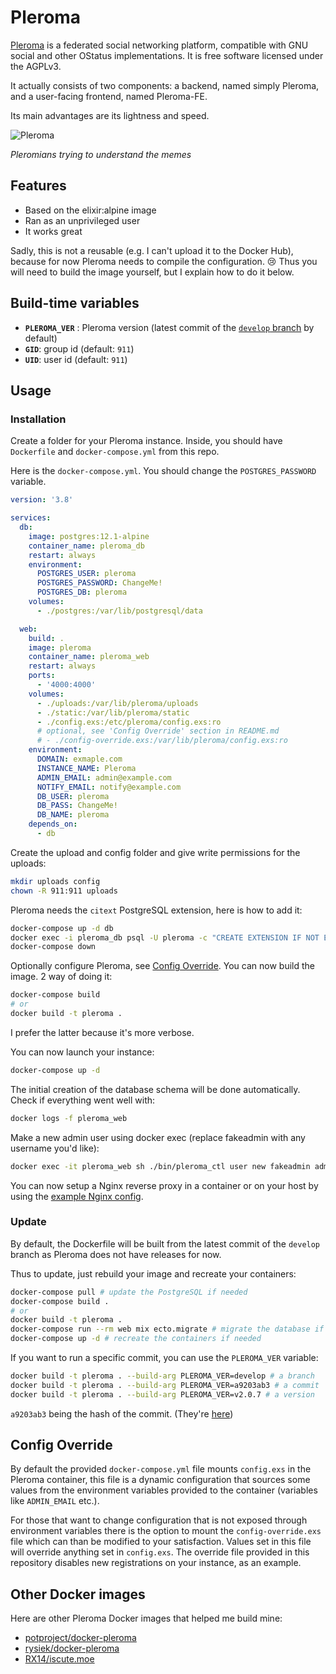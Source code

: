 # Pleroma

[Pleroma](https://pleroma.social/) is a federated social networking platform, compatible with GNU social and other OStatus implementations. It is free software licensed under the AGPLv3.

It actually consists of two components: a backend, named simply Pleroma, and a user-facing frontend, named Pleroma-FE.

Its main advantages are its lightness and speed.

![Pleroma](https://i.imgur.com/VftiTlR.png)

_Pleromians trying to understand the memes_

## Features

- Based on the elixir:alpine image
- Ran as an unprivileged user
- It works great

Sadly, this is not a reusable (e.g. I can't upload it to the Docker Hub), because for now Pleroma needs to compile the configuration. 😢
Thus you will need to build the image yourself, but I explain how to do it below.

## Build-time variables

- **`PLEROMA_VER`** : Pleroma version (latest commit of the [`develop` branch](https://git.pleroma.social/pleroma/pleroma) by default)
- **`GID`**: group id (default: `911`)
- **`UID`**: user id (default: `911`)

## Usage

### Installation

Create a folder for your Pleroma instance. Inside, you should have `Dockerfile` and `docker-compose.yml` from this repo.

Here is the `docker-compose.yml`. You should change the `POSTGRES_PASSWORD` variable.

```yaml
version: '3.8'

services:
  db:
    image: postgres:12.1-alpine
    container_name: pleroma_db
    restart: always
    environment:
      POSTGRES_USER: pleroma
      POSTGRES_PASSWORD: ChangeMe!
      POSTGRES_DB: pleroma
    volumes:
      - ./postgres:/var/lib/postgresql/data

  web:
    build: .
    image: pleroma
    container_name: pleroma_web
    restart: always
    ports:
      - '4000:4000'
    volumes:
      - ./uploads:/var/lib/pleroma/uploads
      - ./static:/var/lib/pleroma/static
      - ./config.exs:/etc/pleroma/config.exs:ro
      # optional, see 'Config Override' section in README.md
      # - ./config-override.exs:/var/lib/pleroma/config.exs:ro
    environment:
      DOMAIN: exmaple.com
      INSTANCE_NAME: Pleroma
      ADMIN_EMAIL: admin@example.com
      NOTIFY_EMAIL: notify@example.com
      DB_USER: pleroma
      DB_PASS: ChangeMe!
      DB_NAME: pleroma
    depends_on:
      - db
```

Create the upload and config folder and give write permissions for the uploads:

```sh
mkdir uploads config
chown -R 911:911 uploads
```

Pleroma needs the `citext` PostgreSQL extension, here is how to add it:

```sh
docker-compose up -d db
docker exec -i pleroma_db psql -U pleroma -c "CREATE EXTENSION IF NOT EXISTS citext;"
docker-compose down
```

Optionally configure Pleroma, see [Config Override](#config-override).
You can now build the image. 2 way of doing it:

```sh
docker-compose build
# or
docker build -t pleroma .
```

I prefer the latter because it's more verbose.

You can now launch your instance:

```sh
docker-compose up -d
```

The initial creation of the database schema will be done automatically. Check if everything went well with:

```sh
docker logs -f pleroma_web
```

Make a new admin user using docker exec (replace fakeadmin with any username you'd like):

```sh
docker exec -it pleroma_web sh ./bin/pleroma_ctl user new fakeadmin admin@test.net --admin
```

You can now setup a Nginx reverse proxy in a container or on your host by using the [example Nginx config](https://git.pleroma.social/pleroma/pleroma/blob/develop/installation/pleroma.nginx).

### Update

By default, the Dockerfile will be built from the latest commit of the `develop` branch as Pleroma does not have releases for now.

Thus to update, just rebuild your image and recreate your containers:

```sh
docker-compose pull # update the PostgreSQL if needed
docker-compose build .
# or
docker build -t pleroma .
docker-compose run --rm web mix ecto.migrate # migrate the database if needed
docker-compose up -d # recreate the containers if needed
```

If you want to run a specific commit, you can use the `PLEROMA_VER` variable:

```sh
docker build -t pleroma . --build-arg PLEROMA_VER=develop # a branch
docker build -t pleroma . --build-arg PLEROMA_VER=a9203ab3 # a commit
docker build -t pleroma . --build-arg PLEROMA_VER=v2.0.7 # a version
```

`a9203ab3` being the hash of the commit. (They're [here](https://git.pleroma.social/pleroma/pleroma/commits/develop))

## Config Override
By default the provided `docker-compose.yml` file mounts `config.exs` in the Pleroma container, this file is a dynamic configuration that sources some values from the environment variables provided to the container (variables like `ADMIN_EMAIL` etc.).

For those that want to change configuration that is not exposed through environment variables there is the option to mount the `config-override.exs` file which can than be modified to your satisfaction. Values set in this file will override anything set in `config.exs`. The override file provided in this repository disables new registrations on your instance, as an example.

## Other Docker images

Here are other Pleroma Docker images that helped me build mine:

- [potproject/docker-pleroma](https://github.com/potproject/docker-pleroma)
- [rysiek/docker-pleroma](https://git.pleroma.social/rysiek/docker-pleroma)
- [RX14/iscute.moe](https://github.com/RX14/kurisu.rx14.co.uk/blob/master/services/iscute.moe/pleroma/Dockerfile)
